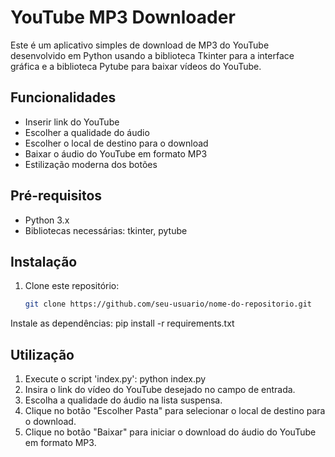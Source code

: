 # YouTube MP3 Downloader

Este é um aplicativo simples de download de MP3 do YouTube desenvolvido em Python usando a biblioteca Tkinter para a interface gráfica e a biblioteca Pytube para baixar vídeos do YouTube.

## Funcionalidades

- Inserir link do YouTube
- Escolher a qualidade do áudio
- Escolher o local de destino para o download
- Baixar o áudio do YouTube em formato MP3
- Estilização moderna dos botões

## Pré-requisitos

- Python 3.x
- Bibliotecas necessárias: tkinter, pytube

## Instalação

1. Clone este repositório:
   ```bash
   git clone https://github.com/seu-usuario/nome-do-repositorio.git

Instale as dependências: pip install -r requirements.txt

## Utilização
1. Execute o script 'index.py': python index.py
2. Insira o link do vídeo do YouTube desejado no campo de entrada.
3. Escolha a qualidade do áudio na lista suspensa.
4. Clique no botão "Escolher Pasta" para selecionar o local de destino para o download.
5. Clique no botão "Baixar" para iniciar o download do áudio do YouTube em formato MP3.
